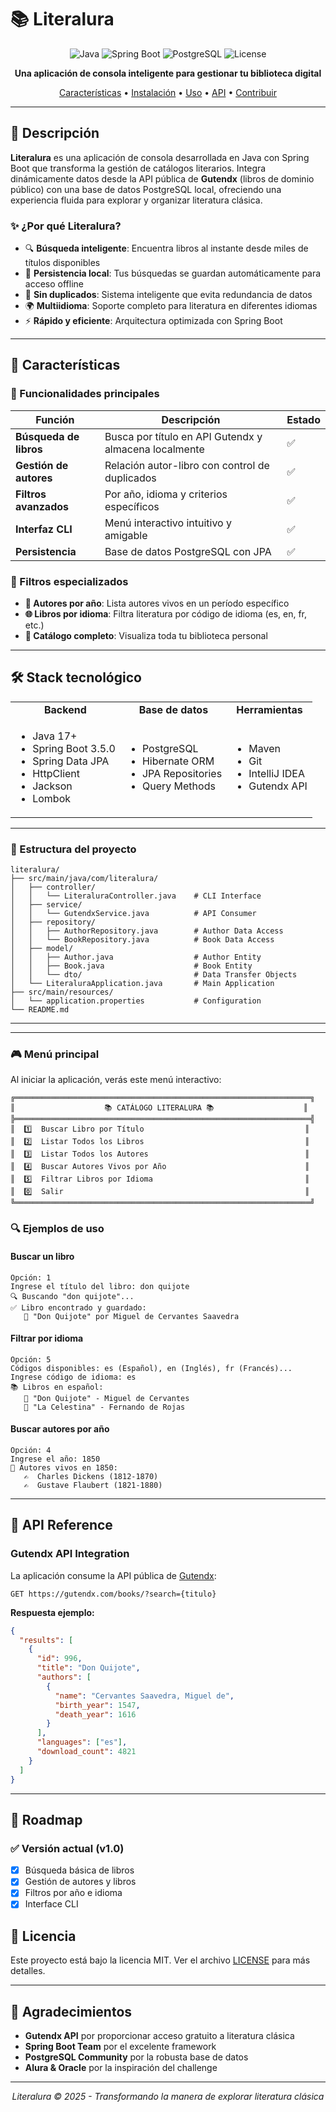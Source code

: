 # 📚 Literalura

<div align="center">

![Java](https://img.shields.io/badge/Java-17+-orange?style=for-the-badge&logo=java)
![Spring Boot](https://img.shields.io/badge/Spring%20Boot-3.5.0-brightgreen?style=for-the-badge&logo=spring)
![PostgreSQL](https://img.shields.io/badge/PostgreSQL-Database-blue?style=for-the-badge&logo=postgresql)
![License](https://img.shields.io/badge/License-MIT-yellow?style=for-the-badge)

**Una aplicación de consola inteligente para gestionar tu biblioteca digital**

[Características](#-características) • [Instalación](#-instalación) • [Uso](#-uso) • [API](#-api-reference) • [Contribuir](#-contribuir)

</div>

---

## 🌟 Descripción

**Literalura** es una aplicación de consola desarrollada en Java con Spring Boot que transforma la gestión de catálogos literarios. Integra dinámicamente datos desde la API pública de **Gutendx** (libros de dominio público) con una base de datos PostgreSQL local, ofreciendo una experiencia fluida para explorar y organizar literatura clásica.

### ✨ ¿Por qué Literalura?

- 🔍 **Búsqueda inteligente**: Encuentra libros al instante desde miles de títulos disponibles
- 💾 **Persistencia local**: Tus búsquedas se guardan automáticamente para acceso offline
- 🚫 **Sin duplicados**: Sistema inteligente que evita redundancia de datos
- 🌍 **Multiidioma**: Soporte completo para literatura en diferentes idiomas
- ⚡ **Rápido y eficiente**: Arquitectura optimizada con Spring Boot

---

## 🚀 Características

### 🔧 Funcionalidades principales

| Función | Descripción | Estado |
|---------|-------------|---------|
| **Búsqueda de libros** | Busca por título en API Gutendx y almacena localmente | ✅ |
| **Gestión de autores** | Relación autor-libro con control de duplicados | ✅ |
| **Filtros avanzados** | Por año, idioma y criterios específicos | ✅ |
| **Interfaz CLI** | Menú interactivo intuitivo y amigable | ✅ |
| **Persistencia** | Base de datos PostgreSQL con JPA | ✅ |

### 🎯 Filtros especializados

- **📅 Autores por año**: Lista autores vivos en un período específico
- **🌐 Libros por idioma**: Filtra literatura por código de idioma (es, en, fr, etc.)
- **📖 Catálogo completo**: Visualiza toda tu biblioteca personal

---

## 🛠️ Stack tecnológico

<table>
<tr>
<td align="center"><strong>Backend</strong></td>
<td align="center"><strong>Base de datos</strong></td>
<td align="center"><strong>Herramientas</strong></td>
</tr>
<tr>
<td>

- Java 17+
- Spring Boot 3.5.0
- Spring Data JPA
- HttpClient
- Jackson
- Lombok

</td>
<td>

- PostgreSQL
- Hibernate ORM
- JPA Repositories
- Query Methods

</td>
<td>

- Maven
- Git
- IntelliJ IDEA
- Gutendx API

</td>
</tr>
</table>

---


### 📁 Estructura del proyecto

```
literalura/
├── src/main/java/com/literalura/
│   ├── controller/
│   │   └── LiteraluraController.java    # CLI Interface
│   ├── service/
│   │   └── GutendxService.java          # API Consumer
│   ├── repository/
│   │   ├── AuthorRepository.java        # Author Data Access
│   │   └── BookRepository.java          # Book Data Access
│   ├── model/
│   │   ├── Author.java                  # Author Entity
│   │   ├── Book.java                    # Book Entity
│   │   └── dto/                         # Data Transfer Objects
│   └── LiteraluraApplication.java       # Main Application
├── src/main/resources/
│   └── application.properties           # Configuration
└── README.md
```

---

---
### 🎮 Menú principal

Al iniciar la aplicación, verás este menú interactivo:

```
╔══════════════════════════════════════════════════════════════════╗
║                    📚 CATÁLOGO LITERALURA 📚                    ║
╠══════════════════════════════════════════════════════════════════╣
║  1️⃣  Buscar Libro por Título                                    ║
║  2️⃣  Listar Todos los Libros                                    ║
║  3️⃣  Listar Todos los Autores                                   ║
║  4️⃣  Buscar Autores Vivos por Año                               ║
║  5️⃣  Filtrar Libros por Idioma                                  ║
║  0️⃣  Salir                                                      ║
╚══════════════════════════════════════════════════════════════════╝
```

### 🔍 Ejemplos de uso

#### Buscar un libro
```
Opción: 1
Ingrese el título del libro: don quijote
🔍 Buscando "don quijote"...
✅ Libro encontrado y guardado:
   📖 "Don Quijote" por Miguel de Cervantes Saavedra
```

#### Filtrar por idioma
```
Opción: 5
Códigos disponibles: es (Español), en (Inglés), fr (Francés)...
Ingrese código de idioma: es
📚 Libros en español:
   📖 "Don Quijote" - Miguel de Cervantes
   📖 "La Celestina" - Fernando de Rojas
```

#### Buscar autores por año
```
Opción: 4
Ingrese el año: 1850
👥 Autores vivos en 1850:
   ✍️  Charles Dickens (1812-1870)
   ✍️  Gustave Flaubert (1821-1880)
```

---

## 🔌 API Reference

### Gutendx API Integration

La aplicación consume la API pública de [Gutendx](https://gutendx.com/):

```http
GET https://gutendx.com/books/?search={titulo}
```

**Respuesta ejemplo:**
```json
{
  "results": [
    {
      "id": 996,
      "title": "Don Quijote",
      "authors": [
        {
          "name": "Cervantes Saavedra, Miguel de",
          "birth_year": 1547,
          "death_year": 1616
        }
      ],
      "languages": ["es"],
      "download_count": 4821
    }
  ]
}
```
---

## 🚀 Roadmap

### ✅ Versión actual (v1.0)
- [x] Búsqueda básica de libros
- [x] Gestión de autores y libros
- [x] Filtros por año e idioma
- [x] Interface CLI

## 📄 Licencia

Este proyecto está bajo la licencia MIT. Ver el archivo [LICENSE](LICENSE) para más detalles.

---

## 🙏 Agradecimientos

- **Gutendx API** por proporcionar acceso gratuito a literatura clásica
- **Spring Boot Team** por el excelente framework
- **PostgreSQL Community** por la robusta base de datos
- **Alura & Oracle** por la inspiración del challenge


<div align="center">

---

*Literalura © 2025 - Transformando la manera de explorar literatura clásica*

</div>